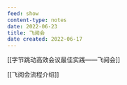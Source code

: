 ```yaml
---
feed: show
content-type: notes
date: 2022-06-23
title: 飞阅会
date created: 2022-06-17
---
```


[[字节跳动高效会议最佳实践——飞阅会]]

[[飞阅会流程介绍]]

